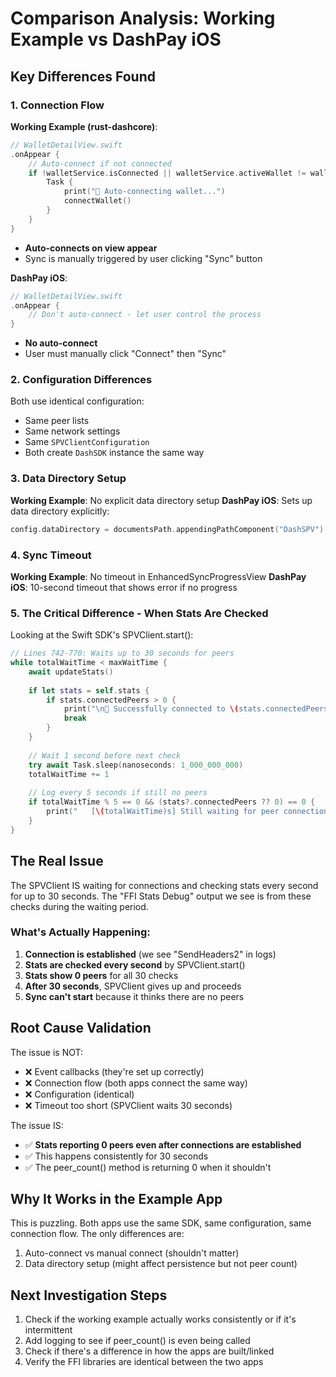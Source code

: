 # Comparison Analysis: Working Example vs DashPay iOS

## Key Differences Found

### 1. Connection Flow

**Working Example (rust-dashcore)**:
```swift
// WalletDetailView.swift
.onAppear {
    // Auto-connect if not connected
    if !walletService.isConnected || walletService.activeWallet != wallet {
        Task {
            print("🔄 Auto-connecting wallet...")
            connectWallet()
        }
    }
}
```
- **Auto-connects on view appear**
- Sync is manually triggered by user clicking "Sync" button

**DashPay iOS**:
```swift
// WalletDetailView.swift  
.onAppear {
    // Don't auto-connect - let user control the process
}
```
- **No auto-connect**
- User must manually click "Connect" then "Sync"

### 2. Configuration Differences

Both use identical configuration:
- Same peer lists
- Same network settings
- Same `SPVClientConfiguration`
- Both create `DashSDK` instance the same way

### 3. Data Directory Setup

**Working Example**: No explicit data directory setup
**DashPay iOS**: Sets up data directory explicitly:
```swift
config.dataDirectory = documentsPath.appendingPathComponent("DashSPV").appendingPathComponent(wallet.network.rawValue)
```

### 4. Sync Timeout

**Working Example**: No timeout in EnhancedSyncProgressView
**DashPay iOS**: 10-second timeout that shows error if no progress

### 5. The Critical Difference - When Stats Are Checked

Looking at the Swift SDK's SPVClient.start():
```swift
// Lines 742-770: Waits up to 30 seconds for peers
while totalWaitTime < maxWaitTime {
    await updateStats()
    
    if let stats = self.stats {
        if stats.connectedPeers > 0 {
            print("\n🎉 Successfully connected to \(stats.connectedPeers) peer(s)!")
            break
        }
    }
    
    // Wait 1 second before next check
    try await Task.sleep(nanoseconds: 1_000_000_000)
    totalWaitTime += 1
    
    // Log every 5 seconds if still no peers
    if totalWaitTime % 5 == 0 && (stats?.connectedPeers ?? 0) == 0 {
        print("   [\(totalWaitTime)s] Still waiting for peer connections...")
    }
}
```

## The Real Issue

The SPVClient IS waiting for connections and checking stats every second for up to 30 seconds. The "FFI Stats Debug" output we see is from these checks during the waiting period.

### What's Actually Happening:

1. **Connection is established** (we see "SendHeaders2" in logs)
2. **Stats are checked every second** by SPVClient.start()
3. **Stats show 0 peers** for all 30 checks
4. **After 30 seconds**, SPVClient gives up and proceeds
5. **Sync can't start** because it thinks there are no peers

## Root Cause Validation

The issue is NOT:
- ❌ Event callbacks (they're set up correctly)
- ❌ Connection flow (both apps connect the same way)
- ❌ Configuration (identical)
- ❌ Timeout too short (SPVClient waits 30 seconds)

The issue IS:
- ✅ **Stats reporting 0 peers even after connections are established**
- ✅ This happens consistently for 30 seconds
- ✅ The peer_count() method is returning 0 when it shouldn't

## Why It Works in the Example App

This is puzzling. Both apps use the same SDK, same configuration, same connection flow. The only differences are:
1. Auto-connect vs manual connect (shouldn't matter)
2. Data directory setup (might affect persistence but not peer count)

## Next Investigation Steps

1. Check if the working example actually works consistently or if it's intermittent
2. Add logging to see if peer_count() is even being called
3. Check if there's a difference in how the apps are built/linked
4. Verify the FFI libraries are identical between the two apps
